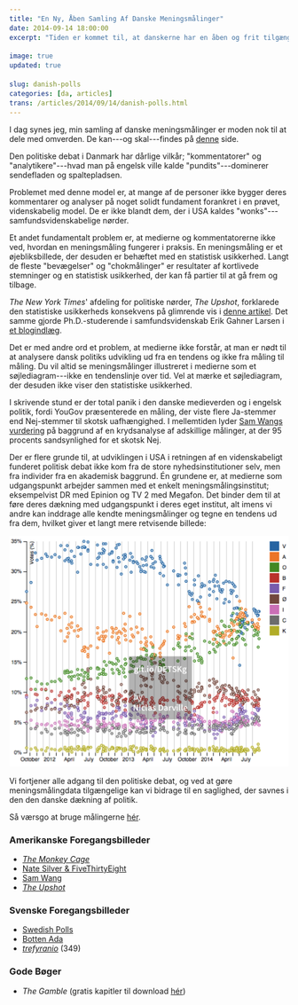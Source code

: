 ```yaml
---
title: "En Ny, Åben Samling Af Danske Meningsmålinger"
date: 2014-09-14 18:00:00
excerpt: "Tiden er kommet til, at danskerne har en åben og frit tilgængelig samling af meningsmålinger. Den findes nu."

image: true
updated: true

slug: danish-polls
categories: [da, articles]
trans: /articles/2014/09/14/danish-polls.html
---
```

I dag synes jeg, min samling af danske meningsmålinger er moden nok til at dele med omverden. De kan---og skal---findes på [denne](https://github.com/ndarville/danish-polls) side.

Den politiske debat i Danmark har dårlige vilkår; "kommentatorer" og "analytikere"---hvad man på engelsk ville kalde "pundits"---dominerer sendefladen og spaltepladsen.

Problemet med denne model er, at mange af de personer ikke bygger deres kommentarer og analyser på noget solidt fundament forankret i en prøvet, videnskabelig model. De er ikke blandt dem, der i USA kaldes "wonks"---samfundsvidenskabelige nørder.

Et andet fundamentalt problem er, at medierne og kommentatorerne ikke ved, hvordan en meningsmåling fungerer i praksis. En meningsmåling er et øjebliksbillede, der desuden er behæftet med en statistisk usikkerhed. Langt de fleste "bevægelser" og "chokmålinger" er resultater af kortlivede stemninger og en statistisk usikkerhed, der kan få partier til at gå frem og tilbage.

<i>The New York Times</i>' afdeling for politiske nørder, <i>The Upshot</i>, forklarede den statistiske usikkerheds konsekvens på glimrende vis i [denne artikel](http://www.nytimes.com/2014/05/02/upshot/how-not-to-be-misled-by-the-jobs-report.html). Det samme gjorde Ph.D.-studerende i samfundsvidenskab Erik Gahner Larsen i [et blogindlæg](http://erikgahner.dk/2013/05/02/kvalitetsvaegtede-gennemsnit-af-meningsmalinger-og-statistisk-usikkerhed/).

Det er med andre ord et problem, at medierne ikke forstår, at man er nødt til at analysere dansk politiks udvikling ud fra en tendens og ikke fra måling til måling. Du vil altid se meningsmålinger illustreret i medierne som et søjlediagram---ikke en tendenslinje over tid. Vel at mærke et søjlediagram, der desuden ikke viser den statistiske usikkerhed.

I skrivende stund er der total panik i den danske medieverden og i engelsk politik, fordi YouGov præsenterede en måling, der viste flere Ja-stemmer end Nej-stemmer til skotsk uafhængighed. I mellemtiden lyder [Sam Wangs vurdering](http://election.princeton.edu/2014/09/12/a-note-on-scottish-independence/) på baggrund af en krydsanalyse af adskillige målinger, at der 95 procents sandsynlighed for et skotsk Nej.

Der er flere grunde til, at udviklingen i USA i retningen af en videnskabeligt funderet politisk debat ikke kom fra de store nyhedsinstitutioner selv, men fra individer fra en akademisk baggrund. Én grundene er, at medierne som udgangspunkt arbejder sammen med et enkelt meningsmålingsinstitut; eksempelvist DR med Epinion og TV 2 med Megafon. Det binder dem til at føre deres dækning med udgangspunkt i deres eget institut, alt imens vi andre kan inddrage alle kendte meningsmålinger og tegne en tendens ud fra dem, hvilket giver et langt mere retvisende billede:

[![Tendenslinje](/assets/danish-polls/image.png)](/assets/danish-polls/image.png)

Vi fortjener alle adgang til den politiske debat, og ved at gøre meningsmålingdata tilgængelige kan vi bidrage til en saglighed, der savnes i den den danske dækning af politik.

Så værsgo at bruge målingerne [hér](https://github.com/ndarville/danish-polls).

### Amerikanske Foregangsbilleder ###

* <i>[The Monkey Cage](http://themonkeycage.org/2007/11/20/why_this_blog/)</i>
* [Nate Silver & FiveThirtyEight](https://en.wikipedia.org/wiki/FiveThirtyEight)
* [Sam Wang](http://election.princeton.edu/)
* <i>[The Upshot](http://nytimes.com/upshot/)</i>

### Svenske Foregangsbilleder ###

* [Swedish Polls](https://github.com/MansMeg/SwedishPolls)
* [Botten Ada](http://bottenada.se)
* <i>[trefyranio](http://trefyranio.com)</i> (349)

### Gode Bøger ###

* <i>The Gamble</i> (gratis kapitler til download [hér](http://themonkeycage.org/2013/01/24/new-e-chapter-of-the-gamble-available-its-free/))
